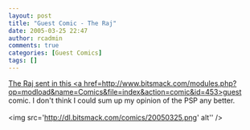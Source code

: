 ```yaml
---
layout: post
title: "Guest Comic - The Raj"
date: 2005-03-25 22:47
author: rcadmin
comments: true
categories: [Guest Comics]
tags: []
---
```

<a href=http://www.geocities.com/rogerdevo/>The Raj sent in this <a href=http://www.bitsmack.com/modules.php?op=modload&name=Comics&file=index&action=comic&id=453>guest comic.</a> I don't think I could sum up my opinion of the PSP any better.<br /><br /><!--more--><img src='http://dl.bitsmack.com/comics/20050325.png' alt'' />
